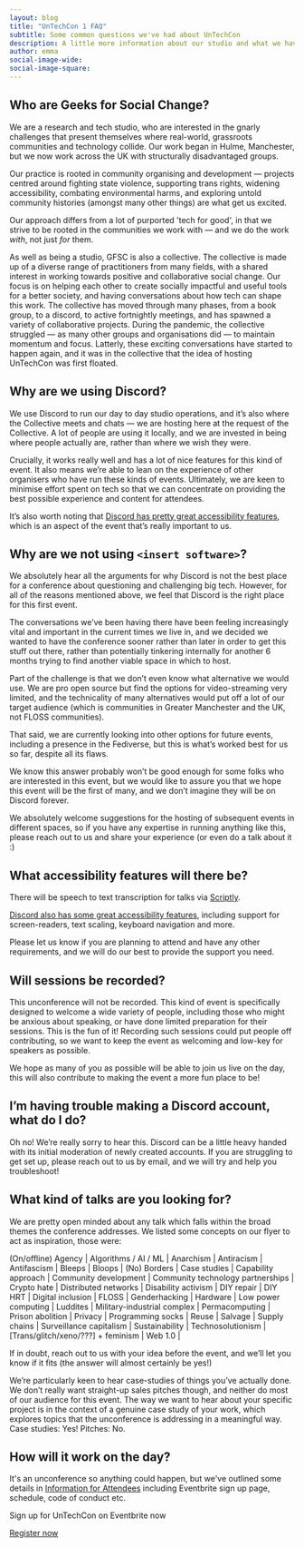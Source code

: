```yaml
---
layout: blog
title: "UnTechCon 1 FAQ"
subtitle: Some common questions we've had about UnTechCon
description: A little more information about our studio and what we have planned for the day
author: emma
social-image-wide: 
social-image-square: 
---
```


## Who are Geeks for Social Change?

We are a research and tech studio, who are interested in the gnarly challenges that present themselves where real-world, grassroots communities and technology collide. Our work began in Hulme, Manchester, but we now work across the UK with structurally disadvantaged groups.

Our practice is rooted in community organising and development — projects centred around fighting state violence, supporting trans rights, widening accessibility, combating environmental harms, and exploring untold community histories (amongst many other things) are what get us excited.

Our approach differs from a lot of purported 'tech for good', in that we strive to be rooted in the communities we work with — and we do the work *with*, not just *for* them.

As well as being a studio, GFSC is also a collective. The collective is made up of a diverse range of practitioners from many fields, with a shared interest in working towards positive and collaborative social change. Our focus is on helping each other to create socially impactful and useful tools for a better society, and having conversations about how tech can shape this work. The collective has moved through many phases, from a book group, to a discord, to active fortnightly meetings, and has spawned a variety of collaborative projects. During the pandemic, the collective struggled — as many other groups and organisations did — to maintain momentum and focus. Latterly, these exciting conversations have started to happen again, and it was in the collective that the idea of hosting UnTechCon was first floated. 

## Why are we using Discord?

We use Discord to run our day to day studio operations, and it’s also where the Collective meets and chats — we are hosting here at the request of the Collective. A lot of people are using it locally, and we are invested in being where people actually are, rather than where we wish they were. 

Crucially, it works really well and has a lot of nice features for this kind of event. It also means we’re able to lean on the experience of other organisers who have run these kinds of events. Ultimately, we are keen to minimise effort spent on tech so that we can concentrate on providing the best possible experience and content for attendees.

It’s also worth noting that [Discord has pretty great accessibility features](https://discord.com/accessibility), which is an aspect of the event that’s really important to us.

## Why are we not using `<insert software>`?

We absolutely hear all the arguments for why Discord is not the best place for a conference about questioning and challenging big tech. However, for all of the reasons mentioned above, we feel that Discord is the right place for this first event.

The conversations we’ve been having there have been feeling increasingly vital and important in the current times we live in, and we decided we wanted to have the conference sooner rather than later in order to get this stuff out there, rather than potentially tinkering internally for another 6 months trying to find another viable space in which to host.

Part of the challenge is that we don’t even know what alternative we would use. We are pro open source but find the options for video-streaming very limited, and the technicality of many alternatives would put off a lot of our target audience (which is communities in Greater Manchester and the UK, not FLOSS communities).

That said, we are currently looking into other options for future events, including a presence in the Fediverse, but this is what’s worked best for us so far, despite all its flaws.

We know this answer probably won’t be good enough for some folks who are interested in this event, but we would like to assure you that we hope this event will be the first of many, and we don’t imagine they will be on Discord forever. 

We absolutely welcome suggestions for the hosting of subsequent events in different spaces, so if you have any expertise in running anything like this, please reach out to us and share your experience (or even do a talk about it :) 

## What accessibility features will there be?

There will be speech to text transcription for talks via [Scriptly](https://www.scriptly.xyz/).

[Discord also has some great accessibility features](https://discord.com/accessibility), including support for screen-readers, text scaling, keyboard navigation and more.

Please let us know if you are planning to attend and have any other requirements, and we will do our best to provide the support you need.

## Will sessions be recorded?

This unconference will not be recorded. This kind of event is specifically designed to welcome a wide variety of people, including those who might be anxious about speaking, or have done limited preparation for their sessions. This is the fun of it! Recording such sessions could put people off contributing, so we want to keep the event as welcoming and low-key for speakers as possible.  

We hope as many of you as possible will be able to join us live on the day, this will also contribute to making the event a more fun place to be!

## I’m having trouble making a Discord account, what do I do?

Oh no! We’re really sorry to hear this. Discord can be a little heavy handed with its initial moderation of newly created accounts. If you are struggling to get set up, please reach out to us by email, and we will try and help you troubleshoot!

## What kind of talks are you looking for?

We are pretty open minded about any talk which falls within the broad themes the conference addresses. We listed some concepts on our flyer to act as inspiration, those were:

(On/offline) Agency \| Algorithms / AI / ML \| Anarchism \| Antiracism \| Antifascism \| Bleeps \| Bloops \| (No) Borders \| Case studies \| Capability approach \| Community development \| Community technology partnerships \| Crypto hate \| Distributed networks \| Disability activism \| DIY repair \| DIY HRT \| Digital inclusion \| FLOSS \| Genderhacking \| Hardware \| Low power computing \| Luddites \| Military-industrial complex \| Permacomputing \| Prison abolition \| Privacy \| Programming socks \| Reuse \| Salvage \| Supply chains \| Surveillance capitalism \| Sustainability \| Technosolutionism \| [Trans/glitch/xeno/???] + feminism \| Web 1.0 \|

If in doubt, reach out to us with your idea before the event, and we’ll let you know if it fits (the answer will almost certainly be yes!)

We’re particularly keen to hear case-studies of things you’ve actually done. We don’t really want straight-up sales pitches though, and neither do most of our audience for this event. The way we want to hear about your specific project is in the context of a genuine case study of your work, which explores topics that the unconference is addressing in a meaningful way. Case studies: Yes! Pitches: No.

## How will it work on the day?

It's an unconference so anything could happen, but we've outlined some details in [Information for Attendees](https://gfsc.notion.site/UnTechCon-1-e12a706e1f7a4e3d81d6beae0b818b32) including Eventbrite sign up page, schedule, code of conduct etc.

<aside class="kofi kofi--alt" markdown="0">
  <p class="kofi__text">
     Sign up for UnTechCon on Eventbrite now
  </p>
  <div class="kofi__button__container">
     <a
        href="https://www.eventbrite.co.uk/e/untechcon-1-tickets-463633840297"
        class="kofi__button"
        target="_blank"
        download
        >Register now</a
     >
  </div>
</aside>
